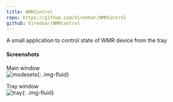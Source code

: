 ```yaml
---
title: WMRControl
repo: https://github.com/Virenbar/WMRControl
github: Virenbar/WMRControl
---
```

A small application to control state of WMR device from the tray

#### Screenshots

Main window  
![modesets](/images/wmrcontrol/window.png){: .img-fluid}

Tray window  
![tray](/images/wmrcontrol//tray.png){: .img-fluid}
